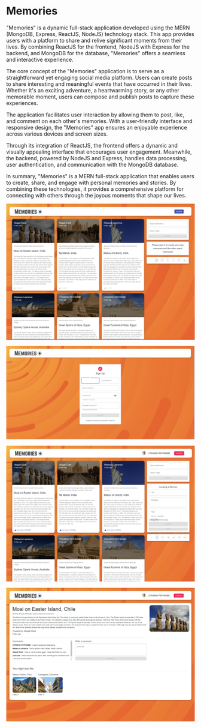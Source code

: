 Memories
========

"Memories" is a dynamic full-stack application developed using the MERN (MongoDB, Express, ReactJS, NodeJS) technology stack. This app provides users with a platform to share and relive significant moments from their lives. By combining ReactJS for the frontend, NodeJS with Express for the backend, and MongoDB for the database, "Memories" offers a seamless and interactive experience.

The core concept of the "Memories" application is to serve as a straightforward yet engaging social media platform. Users can create posts to share interesting and meaningful events that have occurred in their lives. Whether it's an exciting adventure, a heartwarming story, or any other memorable moment, users can compose and publish posts to capture these experiences.

The application facilitates user interaction by allowing them to post, like, and comment on each other's memories. With a user-friendly interface and responsive design, the "Memories" app ensures an enjoyable experience across various devices and screen sizes.

Through its integration of ReactJS, the frontend offers a dynamic and visually appealing interface that encourages user engagement. Meanwhile, the backend, powered by NodeJS and Express, handles data processing, user authentication, and communication with the MongoDB database.

In summary, "Memories" is a MERN full-stack application that enables users to create, share, and engage with personal memories and stories. By combining these technologies, it provides a comprehensive platform for connecting with others through the joyous moments that shape our lives.  

![Main Page without Sign-In](./assets/main_page.png)  

![User Sign-Up](./assets/sign_up_page.png)   

![Signed In User's Main Page](./assets/main_page_signed_in.png)  

![Post Details Page](./assets/post_details_page.png)  
